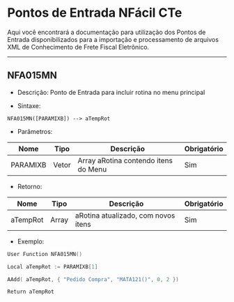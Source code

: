# Pontos de Entrada NFácil CTe
Aqui você encontrará a documentação para utilização dos Pontos de Entrada disponibilizados para a importação e processamento de arquivos XML de Conhecimento de Frete Fiscal Eletrônico.

-----

## NFA015MN
- Descrição: Ponto de Entrada para incluir rotina no menu principal
                
- Sintaxe:

```NFA015MN([PARAMIXB]) --> aTempRot```

- Parâmetros:

| Nome | Tipo | Descrição | Obrigatório |
|------|------|-----------|-------------|
| PARAMIXB | Vetor | Array aRotina contendo itens do Menu | Sim |

- Retorno:

| Nome | Tipo | Descrição | Obrigatório |
|------|------|-----------|-------------|
| aTempRot | Array | aRotina atualizado, com novos itens | Sim |

- Exemplo:

```c
User Function NFA015MN()

Local aTempRot := PARAMIXB[1]

AAdd( aTempRot, { "Pedido Compra", "MATA121()", 0, 2 })

Return aTempRot
```
